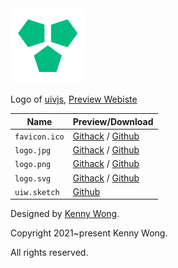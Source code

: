 <img src="./logo.svg" width="120" />

Logo of [uivjs](https://uivjs.github.io), [Preview Webiste](https://uivjs.github.io/logo/)

Name | Preview/Download
---- | ----
`favicon.ico` | [Githack](https://raw.githubusercontent.com/uivjs/logo/master/favicon.ico) / [Github](https://uivjs.github.io/logo/favicon.ico)
`logo.jpg` | [Githack](https://raw.githubusercontent.com/uivjs/logo/master/logo.jpg) / [Github](https://uivjs.github.io/logo/logo.jpg)
`logo.png` | [Githack](https://raw.githubusercontent.com/uivjs/logo/master/logo.png) / [Github](https://uivjs.github.io/logo/logo.png)
`logo.svg` | [Githack](https://raw.githubusercontent.com/uivjs/logo/master/logo.svg) / [Github](https://uivjs.github.io/logo/logo.svg)
`uiw.sketch` | [Github](https://uivjs.github.io/logo/uiw.sketch)

Designed by [Kenny Wong](https://github.com/jaywcjlove).

Copyright 2021~present Kenny Wong. 

All rights reserved.